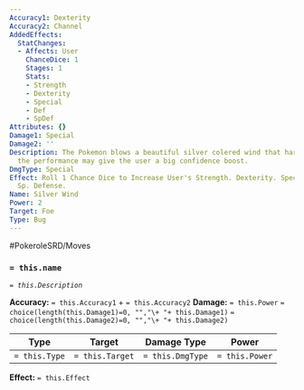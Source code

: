 ```yaml
---
Accuracy1: Dexterity
Accuracy2: Channel
AddedEffects:
  StatChanges:
  - Affects: User
    ChanceDice: 1
    Stages: 1
    Stats:
    - Strength
    - Dexterity
    - Special
    - Def
    - SpDef
Attributes: {}
Damage1: Special
Damage2: ''
Description: The Pokemon blows a beautiful silver colered wind that harms the foe,
  the performance may give the user a big confidence boost.
DmgType: Special
Effect: Roll 1 Chance Dice to Increase User's Strength. Dexterity. Special. Defense.
  Sp. Defense.
Name: Silver Wind
Power: 2
Target: Foe
Type: Bug
---
```


#PokeroleSRD/Moves

### `= this.name` 
*`= this.Description`*

**Accuracy:** `= this.Accuracy1` + `= this.Accuracy2`
**Damage:** `= this.Power` `= choice(length(this.Damage1)=0, "","\+ "+ this.Damage1)` `= choice(length(this.Damage2)=0, "","\+ "+ this.Damage2)`

| Type          | Target          | Damage Type          | Power          |
| ------------- | --------------- | ---------------- | -------------- |
| `= this.Type` | `= this.Target` | `= this.DmgType` | `= this.Power` | 

**Effect:** `= this.Effect`